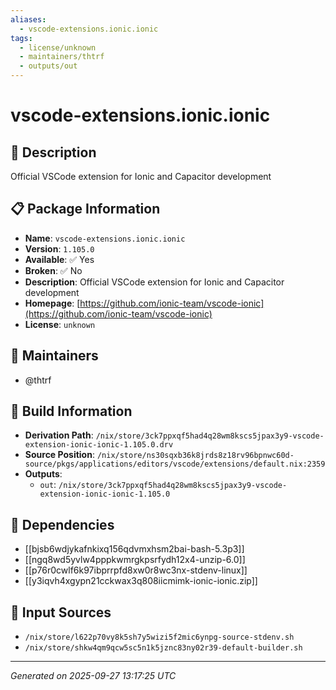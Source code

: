 ```yaml
---
aliases:
  - vscode-extensions.ionic.ionic
tags:
  - license/unknown
  - maintainers/thtrf
  - outputs/out
---
```


# vscode-extensions.ionic.ionic

## 📝 Description

Official VSCode extension for Ionic and Capacitor development

## 📋 Package Information

- **Name**: `vscode-extensions.ionic.ionic`
- **Version**: `1.105.0`
- **Available**: ✅ Yes
- **Broken**: ✅ No
- **Description**: Official VSCode extension for Ionic and Capacitor development
- **Homepage**: [https://github.com/ionic-team/vscode-ionic](https://github.com/ionic-team/vscode-ionic)
- **License**: `unknown`
## 👥 Maintainers

- @thtrf


## 🔧 Build Information

- **Derivation Path**: `/nix/store/3ck7ppxqf5had4q28wm8kscs5jpax3y9-vscode-extension-ionic-ionic-1.105.0.drv`
- **Source Position**: `/nix/store/ns30sqxb36k8jrds8z18rv96bpnwc60d-source/pkgs/applications/editors/vscode/extensions/default.nix:2359`
- **Outputs**:
  - `out`:  `/nix/store/3ck7ppxqf5had4q28wm8kscs5jpax3y9-vscode-extension-ionic-ionic-1.105.0`

## 🔗 Dependencies

- [[bjsb6wdjykafnkixq156qdvmxhsm2bai-bash-5.3p3]]
- [[ngq8wd5yvlw4pppkwmrgkpsrfydh12x4-unzip-6.0]]
- [[p76r0cwlf6k97ibprrpfd8xw0r8wc3nx-stdenv-linux]]
- [[y3iqvh4xgypn21cckwax3q808iicmimk-ionic-ionic.zip]]

## 📁 Input Sources

- `/nix/store/l622p70vy8k5sh7y5wizi5f2mic6ynpg-source-stdenv.sh`
- `/nix/store/shkw4qm9qcw5sc5n1k5jznc83ny02r39-default-builder.sh`

---
*Generated on 2025-09-27 13:17:25 UTC*
